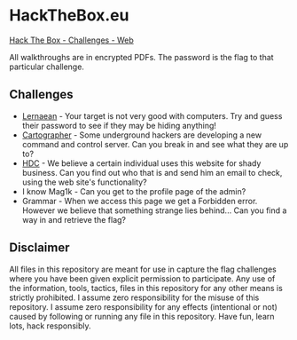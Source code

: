 # HackTheBox.eu
[Hack The Box - Challenges - Web](https://www.hackthebox.eu/home/challenges/Web)

All walkthroughs are in encrypted PDFs.  The password is the flag to that particular challenge.

## Challenges
- [Lernaean](Lernaean.pdf) - Your target is not very good with computers. Try and guess their password to see if they may be hiding anything!
- [Cartographer](Cartographer.pdf) - Some underground hackers are developing a new command and control server. Can you break in and see what they are up to?
- [HDC](HDC.pdf) - We believe a certain individual uses this website for shady business. Can you find out who that is and send him an email to check, using the web site's functionality?
- I know Mag1k - Can you get to the profile page of the admin?
- Grammar - When we access this page we get a Forbidden error. However we believe that something strange lies behind... Can you find a way in and retrieve the flag?

## Disclaimer
All files in this repository are meant for use in capture the flag challenges where you have been given explicit permission to participate.  Any use of the information, tools, tactics, files in this repository for any other means is strictly prohibited.  I assume zero responsibility for the misuse of this repository.  I assume zero responsibility for any effects (intentional or not) caused by following or running any file in this repository.  Have fun, learn lots, hack responsibly.